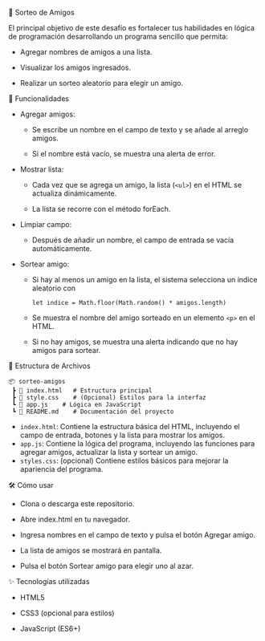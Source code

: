 🎉 Sorteo de Amigos

El principal objetivo de este desafío es fortalecer tus habilidades en lógica de programación desarrollando un programa sencillo que permita:

- Agregar nombres de amigos a una lista.

- Visualizar los amigos ingresados.

- Realizar un sorteo aleatorio para elegir un amigo.

🚀 Funcionalidades

* Agregar amigos:

    - Se escribe un nombre en el campo de texto y se añade al arreglo amigos.

    - Si el nombre está vacío, se muestra una alerta de error.

* Mostrar lista:

    - Cada vez que se agrega un amigo, la lista (`<ul>`) en el HTML se actualiza dinámicamente.

    - La lista se recorre con el método forEach.

* Limpiar campo:

    - Después de añadir un nombre, el campo de entrada se vacía automáticamente.

* Sortear amigo:

    - Si hay al menos un amigo en la lista, el sistema selecciona un índice aleatorio con

        ```
        let indice = Math.floor(Math.random() * amigos.length)
        ```

    - Se muestra el nombre del amigo sorteado en un elemento `<p>` en el HTML.

    - Si no hay amigos, se muestra una alerta indicando que no hay amigos para sortear.

📁 Estructura de Archivos
```
📦 sorteo-amigos
 ┣ 📜 index.html   # Estructura principal
 ┣ 📜 style.css    # (Opcional) Estilos para la interfaz
 ┗ 📜 app.js    # Lógica en JavaScript
 ┗ 📜 README.md    # Documentación del proyecto
```


- `index.html`: Contiene la estructura básica del HTML, incluyendo el campo de entrada, botones y la lista para mostrar los amigos.
- `app.js`: Contiene la lógica del programa, incluyendo las funciones para agregar amigos, actualizar la lista y sortear un amigo.
- `styles.css`: (opcional) Contiene estilos básicos para mejorar la apariencia del programa.


🛠️ Cómo usar

- Clona o descarga este repositorio.

- Abre index.html en tu navegador.

- Ingresa nombres en el campo de texto y pulsa el botón Agregar amigo.

- La lista de amigos se mostrará en pantalla.

- Pulsa el botón Sortear amigo para elegir uno al azar.

✨ Tecnologías utilizadas

- HTML5

- CSS3 (opcional para estilos)

- JavaScript (ES6+)